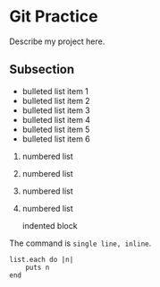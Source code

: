 # Git Practice

Describe my project here.

## Subsection

* bulleted list item 1
* bulleted list item 2
* bulleted list item 3
* bulleted list item 4
* bulleted list item 5
* bulleted list item 6

1. numbered list
2. numbered list
3. numbered list
4. numbered list

    indented block

The command is `single line, inline`.

```
list.each do |n|
    puts n
end
```
